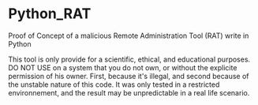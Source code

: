 # Python_RAT
Proof of Concept of a malicious Remote Administration Tool (RAT) write in Python

This tool is only provide for a scientific, ethical, and educational purposes. 
DO NOT USE on a system that you do not own, or without the explicite permission of his owner.
First, because it's illegal, and second because of the unstable nature of this code.
It was only tested in a restricted environnement, and the result may be unpredictable in a real life scenario.
